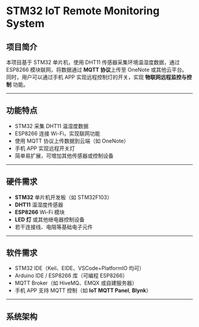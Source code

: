 # STM32 IoT Remote Monitoring System

## 项目简介
本项目基于 STM32 单片机，使用 DHT11 传感器采集环境温湿度数据，通过 ESP8266 模块联网，将数据通过 **MQTT 协议**上传至 OneNote 或其他云平台。  
同时，用户可以通过手机 APP 实现远程控制灯的开关，实现 **物联网远程监控与控制** 功能。

---

## 功能特点
- STM32 采集 DHT11 温湿度数据  
- ESP8266 连接 Wi-Fi，实现联网功能  
- 使用 MQTT 协议上传数据到云端（如 OneNote）  
- 手机 APP 实现远程开关灯  
- 简单易扩展，可增加其他传感器或控制设备

---

## 硬件需求
- **STM32** 单片机开发板（如 STM32F103）  
- **DHT11** 温湿度传感器  
- **ESP8266** Wi-Fi 模块  
- **LED 灯** 或其他继电器控制设备  
- 若干连接线、电阻等基础电子元件  

---

## 软件需求
- STM32 IDE（Keil、EIDE、VSCode+PlatformIO 均可）  
- Arduino IDE / ESP8266 库（可编程 ESP8266）  
- MQTT Broker（如 HiveMQ、EMQX 或自建服务器）  
- 手机 APP 支持 MQTT 控制（如 **IoT MQTT Panel**, **Blynk**）

---

## 系统架构

